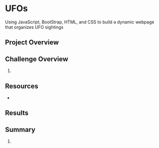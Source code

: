 # UFOs

Using JavaScript, BootStrap, HTML, and CSS to build a dynamic webpage that organizes UFO sightings 

## Project Overview



## Challenge Overview

1. 

## Resources

- 

## Results

### 



## Summary

1. 
